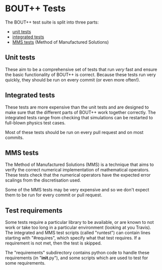 # BOUT++ Tests

The BOUT++ test suite is split into three parts:

- [unit tests](./unit/README.md)
- [integrated tests](./integrated/README.md)
- [MMS tests](./MMS/README.md) (Method of Manufactured Solutions)

<!-- TODO: Pylib, etc. -->

## Unit tests

These aim to be a comprehensive set of tests that run *very* fast and
ensure the basic functionality of BOUT++ is correct. Because these
tests run very quickly, they should be run on every commit (or even
more often!).

## Integrated tests

These tests are more expensive than the unit tests and are designed to
make sure that the different parts of BOUT++ work together correctly.
The integrated tests range from checking that simulations can be
restarted to full-blown physics test cases.

Most of these tests should be run on every pull request and on most
commits.

## MMS tests

The Method of Manufactured Solutions (MMS) is a technique that aims to
verify the correct numerical implementation of mathematical
operators. These tests check that the numerical operators have the
expected error scalings from the discretisation used.

Some of the MMS tests may be very expensive and so we don't expect
them to be run for every commit or pull request.

## Test requirements

Some tests require a particular library to be available, or are known
to not work or take too long in a particular environment (looking
at you Travis). The integrated and MMS test scripts (called "runtest")
can contain lines starting with "#requires", which specify what that
test requires. If a requirement is not met, then the test is skipped.

The "requirements" subdirectory contains python code to handle these
requirements (in "__init__.py"), and some scripts which are used to
test for some requirements.




